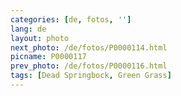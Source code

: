 ```yaml
---
categories: [de, fotos, '']
lang: de
layout: photo
next_photo: /de/fotos/P0000114.html
picname: P0000117
prev_photo: /de/fotos/P0000116.html
tags: [Dead Springbock, Green Grass]
---
```

